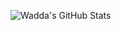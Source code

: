 ![Wadda's GitHub Stats](https://github-readme-stats.vercel.app/api?username=waddafunk&show_icons=true&theme=onedark&count_private=true)



